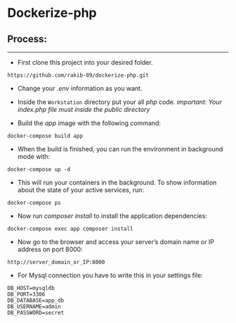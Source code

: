 # Dockerize-php

## Process: 
***
* First clone this project into your desired folder.

```
https://github.com/rakib-09/dockerize-php.git
```

* Change your *.env* information as you want.

* Inside the `Workstation` directory put your all *php* code. 
*important: Your index.php file must inside the public directory*

* Build the *app* image with the following command:

```
docker-compose build app
```

* When the build is finished, you can run the environment in background mode with:

```
docker-compose up -d
```

* This will run your containers in the background. To show information about the state of your active services, run:

```
docker-compose ps
```

* Now run *composer install* to install the application dependencies:

```
docker-compose exec app composer install
```

* Now go to the browser and access your server’s domain name or IP address on port 8000:

```
http://server_domain_or_IP:8000
```

* For Mysql connection you have to write this in your settings file:

```
DB_HOST=mysqldb
DB_PORT=3306
DB_DATABASE=app_db
DB_USERNAME=admin
DB_PASSWORD=secret
```

